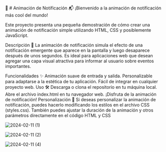 🚀 # Animación de Notificación 📬
¡Bienvenido a la animación de notificación más cool del mundo!

Este proyecto presenta una pequeña demostración de cómo crear una animación de notificación simple utilizando HTML, CSS y posiblemente JavaScript.

Descripción 📝
La animación de notificación simula el efecto de una notificación emergente que aparece en la pantalla y luego desaparece después de unos segundos. Es ideal para aplicaciones web que desean agregar una capa visual atractiva para informar al usuario sobre eventos importantes.

Funcionalidades ✨
Animación suave de entrada y salida.
Personalizable para adaptarse a la estética de tu aplicación.
Fácil de integrar en cualquier proyecto web.
Uso 🛠️
Descarga o clona el repositorio en tu máquina local.
Abre el archivo index.html en tu navegador web.
¡Disfruta de la animación de notificación!
Personalización 🎨
Si deseas personalizar la animación de notificación, puedes hacerlo modificando los estilos en el archivo CSS (styles.css). También puedes ajustar la duración de la animación y otros parámetros directamente en el código HTML y CSS

![2024-02-11 (1)](https://github.com/FrancisoRocha/Notificacion-Animacion/assets/122055396/427c4454-76b2-4060-bc66-26140b50a259)

![2024-02-11 (2)](https://github.com/FrancisoRocha/Notificacion-Animacion/assets/122055396/714890aa-7924-42bc-a211-18a14891ea08)

![2024-02-11 (4)](https://github.com/FrancisoRocha/Notificacion-Animacion/assets/122055396/8a40b22a-18e0-4fdf-9630-8c12d2d564b5)
